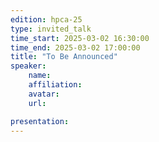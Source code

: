```yaml
---
edition: hpca-25
type: invited_talk
time_start: 2025-03-02 16:30:00
time_end: 2025-03-02 17:00:00
title: "To Be Announced"
speaker:
    name: 
    affiliation: 
    avatar:   
    url: 

presentation: 
---
```

